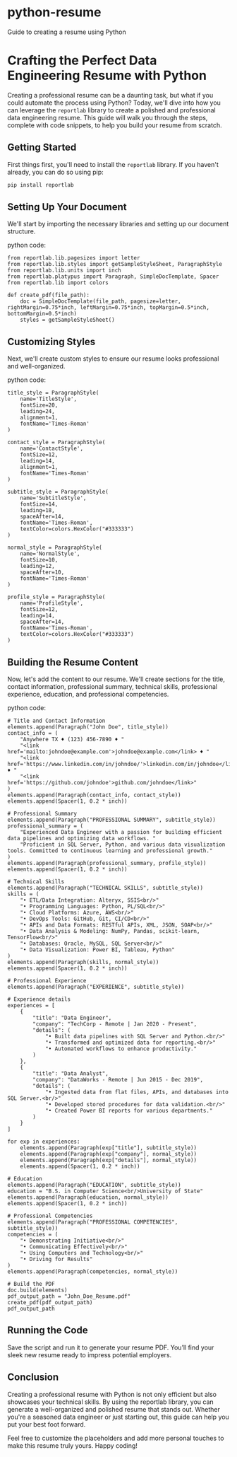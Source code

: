# python-resume
Guide to creating a resume using Python


# Crafting the Perfect Data Engineering Resume with Python

Creating a professional resume can be a daunting task, but what if you could automate the process using Python? Today, we'll dive into how you can leverage the `reportlab` library to create a polished and professional data engineering resume. This guide will walk you through the steps, complete with code snippets, to help you build your resume from scratch.

## Getting Started

First things first, you'll need to install the `reportlab` library. If you haven't already, you can do so using pip:

```bash
pip install reportlab

```
## Setting Up Your Document
We'll start by importing the necessary libraries and setting up our document structure.

python code: 

    from reportlab.lib.pagesizes import letter
    from reportlab.lib.styles import getSampleStyleSheet, ParagraphStyle
    from reportlab.lib.units import inch
    from reportlab.platypus import Paragraph, SimpleDocTemplate, Spacer
    from reportlab.lib import colors

    def create_pdf(file_path):
        doc = SimpleDocTemplate(file_path, pagesize=letter, rightMargin=0.75*inch, leftMargin=0.75*inch, topMargin=0.5*inch, bottomMargin=0.5*inch)
        styles = getSampleStyleSheet()
    
## Customizing Styles
Next, we'll create custom styles to ensure our resume looks professional and well-organized.

python code: 

    title_style = ParagraphStyle(
        name='TitleStyle',
        fontSize=20,
        leading=24,
        alignment=1,
        fontName='Times-Roman'
    )
    
    contact_style = ParagraphStyle(
        name='ContactStyle',
        fontSize=12,
        leading=14,
        alignment=1,
        fontName='Times-Roman'
    )

    subtitle_style = ParagraphStyle(
        name='SubtitleStyle',
        fontSize=14,
        leading=18,
        spaceAfter=14,
        fontName='Times-Roman',
        textColor=colors.HexColor("#333333")
    )
    
    normal_style = ParagraphStyle(
        name='NormalStyle',
        fontSize=10,
        leading=12,
        spaceAfter=10,
        fontName='Times-Roman'
    )
    
    profile_style = ParagraphStyle(
        name='ProfileStyle',
        fontSize=12,
        leading=14,
        spaceAfter=14,
        fontName='Times-Roman',
        textColor=colors.HexColor("#333333")
    )
## Building the Resume Content
Now, let's add the content to our resume. We'll create sections for the title, contact information, professional summary, technical skills, professional experience, education, and professional competencies.

python code:

    # Title and Contact Information
    elements.append(Paragraph("John Doe", title_style))
    contact_info = (
        "Anywhere TX ♦ (123) 456-7890 ♦ "
        "<link href='mailto:johndoe@example.com'>johndoe@example.com</link> ♦ "
        "<link href='https://www.linkedin.com/in/johndoe/'>linkedin.com/in/johndoe</link> ♦ "
        "<link href='https://github.com/johndoe'>github.com/johndoe</link>"
    )
    elements.append(Paragraph(contact_info, contact_style))
    elements.append(Spacer(1, 0.2 * inch))

    # Professional Summary
    elements.append(Paragraph("PROFESSIONAL SUMMARY", subtitle_style))
    professional_summary = (
        "Experienced Data Engineer with a passion for building efficient data pipelines and optimizing data workflows. "
        "Proficient in SQL Server, Python, and various data visualization tools. Committed to continuous learning and professional growth."
    )
    elements.append(Paragraph(professional_summary, profile_style))
    elements.append(Spacer(1, 0.2 * inch))

    # Technical Skills
    elements.append(Paragraph("TECHNICAL SKILLS", subtitle_style))
    skills = (
        "• ETL/Data Integration: Alteryx, SSIS<br/>"
        "• Programming Languages: Python, PL/SQL<br/>"
        "• Cloud Platforms: Azure, AWS<br/>"
        "• DevOps Tools: GitHub, Git, CI/CD<br/>"
        "• APIs and Data Formats: RESTful APIs, XML, JSON, SOAP<br/>"
        "• Data Analysis & Modeling: NumPy, Pandas, scikit-learn, TensorFlow<br/>"
        "• Databases: Oracle, MySQL, SQL Server<br/>"
        "• Data Visualization: Power BI, Tableau, Python"
    )
    elements.append(Paragraph(skills, normal_style))
    elements.append(Spacer(1, 0.2 * inch))

    # Professional Experience
    elements.append(Paragraph("EXPERIENCE", subtitle_style))

    # Experience details
    experiences = [
        {
            "title": "Data Engineer",
            "company": "TechCorp - Remote | Jan 2020 - Present",
            "details": (
                "• Built data pipelines with SQL Server and Python.<br/>"
                "• Transformed and optimized data for reporting.<br/>"
                "• Automated workflows to enhance productivity."
            )
        },
        {
            "title": "Data Analyst",
            "company": "DataWorks - Remote | Jun 2015 - Dec 2019",
            "details": (
                "• Ingested data from flat files, APIs, and databases into SQL Server.<br/>"
                "• Developed stored procedures for data validation.<br/>"
                "• Created Power BI reports for various departments."
            )
        }
    ]

    for exp in experiences:
        elements.append(Paragraph(exp["title"], subtitle_style))
        elements.append(Paragraph(exp["company"], normal_style))
        elements.append(Paragraph(exp["details"], normal_style))
        elements.append(Spacer(1, 0.2 * inch))

    # Education
    elements.append(Paragraph("EDUCATION", subtitle_style))
    education = "B.S. in Computer Science<br/>University of State"
    elements.append(Paragraph(education, normal_style))
    elements.append(Spacer(1, 0.2 * inch))

    # Professional Competencies
    elements.append(Paragraph("PROFESSIONAL COMPETENCIES", subtitle_style))
    competencies = (
        "• Demonstrating Initiative<br/>"
        "• Communicating Effectively<br/>"
        "• Using Computers and Technology<br/>"
        "• Driving for Results"
    )
    elements.append(Paragraph(competencies, normal_style))
    
    # Build the PDF
    doc.build(elements) 
    pdf_output_path = "John_Doe_Resume.pdf"
    create_pdf(pdf_output_path)
    pdf_output_path
    
## Running the Code
Save the script and run it to generate your resume PDF. You’ll find your sleek new resume ready to impress potential employers.

## Conclusion
Creating a professional resume with Python is not only efficient but also showcases your technical skills. By using the reportlab library, you can generate a well-organized and polished resume that stands out. Whether you're a seasoned data engineer or just starting out, this guide can help you put your best foot forward.

Feel free to customize the placeholders and add more personal touches to make this resume truly yours. Happy coding!
